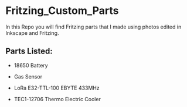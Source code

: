 
# Fritzing_Custom_Parts

In this Repo you will find Fritzing parts that I made using photos edited 
in Inkscape and Fritzing. 


## Parts Listed:

- 18650 Battery 

- Gas Sensor

- LoRa E32-TTL-100 EBYTE 433MHz

- TEC1-12706 Thermo Electric Cooler


